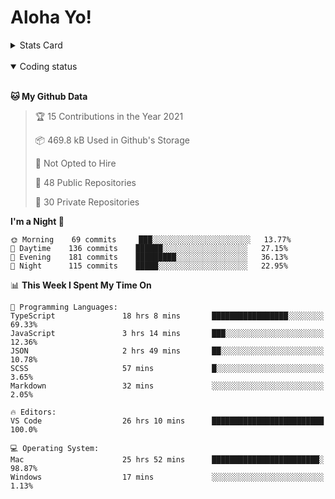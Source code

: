 # Aloha Yo!

<details>
<summary>Stats Card</summary>
 
[![Anurag's github stats](https://github-readme-stats.vercel.app/api?username=GarfieldZHU&show_icons=true&theme=tokyonight)](https://github.com/anuraghazra/github-readme-stats)
 
</details>

<br/>

<details open>

<summary>Coding status</summary>

<br/>

<!--START_SECTION:waka-->
**🐱 My Github Data** 

> 🏆 15 Contributions in the Year 2021
 > 
> 📦 469.8 kB Used in Github's Storage 
 > 
> 🚫 Not Opted to Hire
 > 
> 📜 48 Public Repositories 
 > 
> 🔑 30 Private Repositories  
 > 
**I'm a Night 🦉** 

```text
🌞 Morning    69 commits     ███░░░░░░░░░░░░░░░░░░░░░░   13.77% 
🌆 Daytime    136 commits    ██████░░░░░░░░░░░░░░░░░░░   27.15% 
🌃 Evening    181 commits    █████████░░░░░░░░░░░░░░░░   36.13% 
🌙 Night      115 commits    █████░░░░░░░░░░░░░░░░░░░░   22.95%

```


📊 **This Week I Spent My Time On** 

```text
💬 Programming Languages: 
TypeScript               18 hrs 8 mins       █████████████████░░░░░░░░   69.33% 
JavaScript               3 hrs 14 mins       ███░░░░░░░░░░░░░░░░░░░░░░   12.36% 
JSON                     2 hrs 49 mins       ██░░░░░░░░░░░░░░░░░░░░░░░   10.78% 
SCSS                     57 mins             █░░░░░░░░░░░░░░░░░░░░░░░░   3.65% 
Markdown                 32 mins             ░░░░░░░░░░░░░░░░░░░░░░░░░   2.05%

🔥 Editors: 
VS Code                  26 hrs 10 mins      █████████████████████████   100.0%

💻 Operating System: 
Mac                      25 hrs 52 mins      ████████████████████████░   98.87% 
Windows                  17 mins             ░░░░░░░░░░░░░░░░░░░░░░░░░   1.13%

```


<!--END_SECTION:waka-->

</details>
